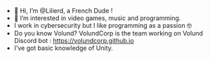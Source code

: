 
- 👋 Hi, I’m @Lilierd, a French Dude !
- 👀 I’m interested in video games, music and programming.
- I work in cybersecurity but I like programming as a passion 🤓
- Do you know Volund? VolundCorp is the team working on Volund Discord bot : https://volundcorp.github.io
- I've got basic knowledge of Unity.
